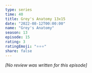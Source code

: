 ```yaml
---
type: series
time: 40
title: Grey's Anatomy 13x15
date: "2022-08-12T00:00:00"
name: "Grey's Anatomy"
season: 13
episode: 15
rating: 3
ratingEmoji: "⭐️⭐️⭐️"
share: false
---
```


_[No review was written for this episode]_

